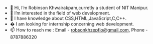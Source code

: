 - 👋 Hi, I’m Robinson Khwairakpam,curretly a student of NIT Manipur.
- 👀 I’m interested in the field of web development.
- 🌱 I have knowledge about CSS,HTML,JavaScript,C,C++.
- �  I am looking for internship concerning web development.
- 📫 How to reach me : Email - robsonkhzepflo@gmail.com, Phone - 8787886320

<!---
RobinsonKhwairakpam/RobinsonKhwairakpam is a ✨ special ✨ repository because its `README.md` (this file) appears on your GitHub profile.
You can click the Preview link to take a look at your changes.
--->
